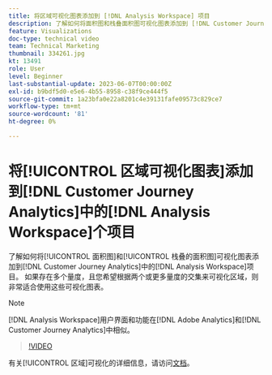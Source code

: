 ```yaml
---
title: 将区域可视化图表添加到 [!DNL Analysis Workspace] 项目
description: 了解如何将面积图和栈叠面积图可视化图表添加到 [!DNL Customer Journey Analytics]中的 [!DNL Analysis Workspace] 项目。
feature: Visualizations
doc-type: technical video
team: Technical Marketing
thumbnail: 334261.jpg
kt: 13491
role: User
level: Beginner
last-substantial-update: 2023-06-07T00:00:00Z
exl-id: b9bdf5d0-e5e6-4b55-8958-c38f9ce444f5
source-git-commit: 1a23bfa0e22a8201c4e39131fafe09573c829ce7
workflow-type: tm+mt
source-wordcount: '81'
ht-degree: 0%

---
```


# 将[!UICONTROL 区域可视化图表]添加到[!DNL Customer Journey Analytics]中的[!DNL Analysis Workspace]个项目

了解如何将[!UICONTROL 面积图]和[!UICONTROL 栈叠的面积图]可视化图表添加到[!DNL Customer Journey Analytics]中的[!DNL Analysis Workspace]项目。 如果存在多个量度，且您希望根据两个或更多量度的交集来可视化区域，则非常适合使用这些可视化图表。

>[!NOTE]
>
>[!DNL Analysis Workspace]用户界面和功能在[!DNL Adobe Analytics]和[!DNL Customer Journey Analytics]中相似。

>[!VIDEO](https://video.tv.adobe.com/v/334261/?quality=12&learn=on)

有关[!UICONTROL 区域]可视化的详细信息，请访问[文档](https://experienceleague.adobe.com/docs/analytics-platform/using/cja-workspace/visualizations/area.html?lang=zh-Hans)。
